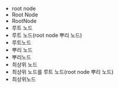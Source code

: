 ﻿- root node
- Root Node
- RootNode
- 루트 노드
- 루트 노드(root node 뿌리 노드)
- 루트노드
- 뿌리 노드
- 뿌리노드
- 최상위 노드
- 최상위 노드를 루트 노드(root node 뿌리 노드)
- 최상위노드
